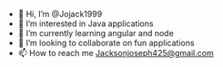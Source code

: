 - 👋 Hi, I’m @Jojack1999
- 👀 I’m interested in Java applications 
- 🌱 I’m currently learning angular and node
- 💞️ I’m looking to collaborate on fun applications
- 📫 How to reach me Jacksonjoseph425@gmail.com

<!---
Jojack1999/Jojack1999 is a ✨ special ✨ repository because its `README.md` (this file) appears on your GitHub profile.
You can click the Preview link to take a look at your changes.
--->
